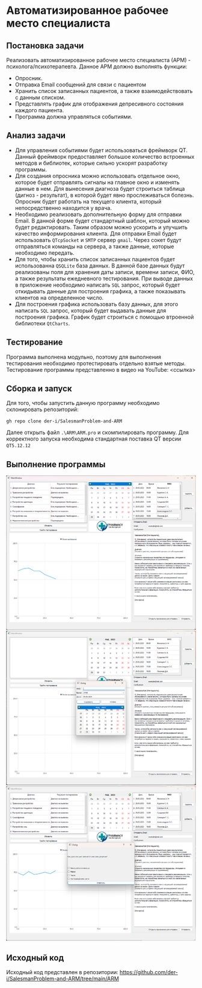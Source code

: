 # Автоматизированное рабочее место специалиста
## Постановка задачи
Реализовать автоматизированное рабочее место специалиста (АРМ) - психолога/психотерапевта.
Данное АРМ должно выполнять функции:
- Опросник.
- Отправка Email сообщений для связи с пациентом
- Хранить список записанных пациентов, а также взаимодействовать с данным списком.
- Представлять график для отображения депресивного состояния каждого пациента.
- Программа должна управляться событиями.

## Анализ задачи
- Для управления событиями будет использоваться фреймворк QT. Данный фреймворк предоставляет большое количество встроенных методов и библиотек, которые сильно ускорят разработку программы.
- Для создания опросника можно использовать отдельное окно, которое будет отправлять сигналы на главное окно и изменять данные в нем. Для вынесения диагноза будет строиться таблица (дигноз - результат), в которой будет явно прослеживаться болезнь. Опросник будет работать на текущего клиента, который непосредственно находится у врача.
- Необходимо реализовать дополнительную форму для отправки Email. В данной форме будет стандартный шаблон, который можно будет редактировать. Таким образом можно ускорить и улучшить качество информирования клиента. Для отправки Email будет использовать ```QTcpSocket``` и ```SMTP``` сервер ```gmail```. Через сокет будут отправляться команды на сервера, а также данные, которые необходимо передать.
- Для того, чтобы хранить список записанных пациентов будет использованна ```QSQLite``` база данных. В данной базе данных будут реализованы поля для хранения даты записи, времени записи, ФИО, а также результаты ежедневного тестирования. При выводе данных в приложение необходимо написать ```SQL``` запрос, который будет откидывать данные для построения графика, а также показывать клиентов на определенное число.
- Для построения графика использовать базу данных, для этого написать ```SQL``` запрос, который будет выдавать данные для построения графика. График будет строиться с помощью втроенной библиотеки ```QtCharts```. 

## Тестирование
Программа выполнена модульно, поэтому для выполнения тестирования необходимо протестировать отдельно взятые методы.
Тестирование программы представленно в видео на YouTube: <ссылка>


## Сборка и запуск
Для того, чтобы запустить данную программу необходимо склонировать репозиторий:
```
gh repo clone der-i/SalesmanProblem-and-ARM
```
Далее открыть файл ```.\ARM\ARM.pro``` и скомпилировать программу. Для корректного запуска необходима стандартная поставка QT версии ```QT5.12.12```



## Выполнение программы

<img src="./img/Arm1.png">
<img src="./img/Arm2.png">
<img src="./img/Arm3.png">

## Исходный код

Исходный код представлен в репозитории: https://github.com/der-i/SalesmanProblem-and-ARM/tree/main/ARM